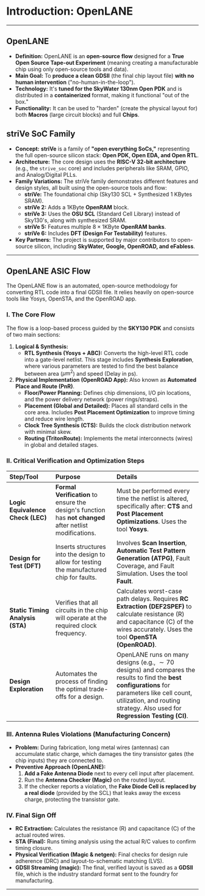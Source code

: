 # Introduction: OpenLANE

---

## OpenLANE
* **Definition:** OpenLANE is an **open-source flow** designed for a **True Open Source Tape-out Experiment** (meaning creating a manufacturable chip using only open-source tools and data).
* **Main Goal:** To **produce a clean GDSII** (the final chip layout file) **with no human intervention** ("no-human-in-the-loop").
* **Technology:** It's **tuned for the SkyWater 130nm Open PDK** and is distributed in a **containerized** format, making it functional "out of the box."
* **Functionality:** It can be used to "harden" (create the physical layout for) both **Macros** (large circuit blocks) and full **Chips**.


## striVe SoC Family
* **Concept:** **striVe** is a family of **"open everything SoCs,"** representing the full open-source silicon stack: **Open PDK, Open EDA, and Open RTL**.
* **Architecture:** The core design uses the **RISC-V 32-bit architecture** (e.g., the `strive_soc` core) and includes peripherals like SRAM, GPIO, and Analog/Digital PLLs.
* **Family Variations:** The striVe family demonstrates different features and design styles, all built using the open-source tools and flow:
    * **striVe:** The foundational chip (Sky130 SCL + Synthesized 1 KBytes SRAM).
    * **striVe 2:** Adds a $1 \text{KByte}$ **OpenRAM** block.
    * **striVe 3:** Uses the **OSU SCL** (Standard Cell Library) instead of Sky130's, along with synthesized SRAM.
    * **striVe 5:** Features multiple $8 \times 1 \text{KByte}$ **OpenRAM banks**.
    * **striVe 6:** Includes **DFT (Design For Testability)** features.
* **Key Partners:** The project is supported by major contributors to open-source silicon, including **SkyWater, Google, OpenROAD, and eFabless**.

---

##  OpenLANE ASIC Flow

The OpenLANE flow is an automated, open-source methodology for converting RTL code into a final GDSII file. It relies heavily on open-source tools like Yosys, OpenSTA, and the OpenROAD app.

### I. The Core Flow

The flow is a loop-based process guided by the **SKY130 PDK** and consists of two main sections:

1.  **Logical & Synthesis:**
    * **RTL Synthesis (Yosys + ABC):** Converts the high-level RTL code into a gate-level netlist. This stage includes **Synthesis Exploration**, where various parameters are tested to find the best balance between area ($\mu\text{m}^2$) and speed (Delay in ps).
2.  **Physical Implementation (OpenROAD App):** Also known as **Automated Place and Route (PnR)**.
    * **Floor/Power Planning:** Defines chip dimensions, I/O pin locations, and the power delivery network (power rings/straps).
    * **Placement (Global and Detailed):** Places all standard cells in the core area. Includes **Post Placement Optimization** to improve timing and reduce wire length.
    * **Clock Tree Synthesis (CTS):** Builds the clock distribution network with minimal skew.
    * **Routing (TritonRoute):** Implements the metal interconnects (wires) in global and detailed stages.

### II. Critical Verification and Optimization Steps

| Step/Tool | Purpose | Details |
| :--- | :--- | :--- |
| **Logic Equivalence Check (LEC)** | **Formal Verification** to ensure the design's function has **not changed** after netlist modifications. | Must be performed every time the netlist is altered, specifically after: **CTS** and **Post Placement Optimizations**. Uses the tool **Yosys**. |
| **Design for Test (DFT)** | Inserts structures into the design to allow for testing the manufactured chip for faults. | Involves **Scan Insertion**, **Automatic Test Pattern Generation (ATPG)**, Fault Coverage, and Fault Simulation. Uses the tool **Fault**. |
| **Static Timing Analysis (STA)** | Verifies that all circuits in the chip will operate at the required clock frequency. | Calculates worst-case path delays. Requires **RC Extraction (DEF2SPEF)** to calculate resistance (R) and capacitance (C) of the wires accurately. Uses the tool **OpenSTA (OpenROAD)**. |
| **Design Exploration** | Automates the process of finding the optimal trade-offs for a design. | OpenLANE runs on many designs (e.g., $\sim 70$ designs) and compares the results to find the **best configurations** for parameters like cell count, utilization, and routing strategy. Also used for **Regression Testing (CI)**. |


### III. Antenna Rules Violations (Manufacturing Concern)

* **Problem:** During fabrication, long metal wires (antennas) can accumulate static charge, which damages the tiny transistor gates (the chip inputs) they are connected to.
* **Preventive Approach (OpenLANE):**
    1.  **Add a Fake Antenna Diode** next to every cell input after placement.
    2.  Run the **Antenna Checker (Magic)** on the routed layout.
    3.  If the checker reports a violation, the **Fake Diode Cell is replaced by a real diode** (provided by the SCL) that leaks away the excess charge, protecting the transistor gate.

### IV. Final Sign Off

* **RC Extraction:** Calculates the resistance (R) and capacitance (C) of the actual routed wires.
* **STA (Final):** Runs timing analysis using the actual R/C values to confirm timing closure.
* **Physical Verification (Magic & netgen):** Final checks for design rule adherence (DRC) and layout-to-schematic matching (LVS).
* **GDSII Streaming (magic):** The final, verified layout is saved as a **GDSII** file, which is the industry standard format sent to the foundry for manufacturing.

---
